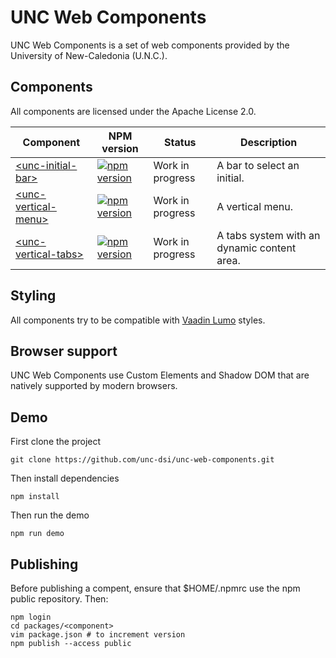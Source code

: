 # UNC Web Components

UNC Web Components is a set of web components provided by the University of New-Caledonia (U.N.C.).

## Components

All components are licensed under the Apache License 2.0.

| Component | NPM version | Status | Description |
|-----------|-------------|------- |-------------|
| <a href="https://github.com/unc-dsi/unc-web-components/tree/main/packages/unc-initial-bar">&lt;unc-initial-bar&gt;</a> | [![npm version](https://badgen.net/npm/v/@unc-dsi/unc-initial-bar/)](https://www.npmjs.com/package/@unc-dsi/unc-initial-bar) | Work in progress | A bar to select an initial. |
| <a href="https://github.com/unc-dsi/unc-web-components/tree/main/packages/unc-vertical-menu">&lt;unc-vertical-menu&gt;</a> | [![npm version](https://badgen.net/npm/v/@unc-dsi/unc-vertical-menu/)](https://www.npmjs.com/package/@unc-dsi/unc-vertical-menu) | Work in progress | A vertical menu. |
| <a href="https://github.com/unc-dsi/unc-web-components/tree/main/packages/unc-vertical-tabs">&lt;unc-vertical-tabs&gt;</a> | [![npm version](https://badgen.net/npm/v/@unc-dsi/unc-vertical-tabs/)](https://www.npmjs.com/package/@unc-dsi/unc-vertical-tabs) | Work in progress | A tabs system with an dynamic content area. |

## Styling

All components try to be compatible with [Vaadin Lumo]((https://vaadin.com/docs/latest/ds/foundation)) styles.

## Browser support

UNC Web Components use Custom Elements and Shadow DOM that are natively supported by modern browsers.

## Demo

First clone the project
```shell
git clone https://github.com/unc-dsi/unc-web-components.git
```

Then install dependencies
```shell
npm install
```

Then run the demo
```shell
npm run demo
```

## Publishing

Before publishing a compent, ensure that $HOME/.npmrc use the npm public repository. Then:
```shell
npm login
cd packages/<component>
vim package.json # to increment version
npm publish --access public
```
